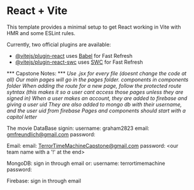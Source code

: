 # React + Vite

This template provides a minimal setup to get React working in Vite with HMR and some ESLint rules.

Currently, two official plugins are available:

- [@vitejs/plugin-react](https://github.com/vitejs/vite-plugin-react/blob/main/packages/plugin-react/README.md) uses [Babel](https://babeljs.io/) for Fast Refresh
- [@vitejs/plugin-react-swc](https://github.com/vitejs/vite-plugin-react-swc) uses [SWC](https://swc.rs/) for Fast Refresh

*** Capstone Notes: ***
*Use .jsx for every file (doesnt change the code at all)*
*Our main pages will go in the pages folder. components in components folder*
*When adding the route for a new page, follow the protected route sytntax (this makes it so a user cant access those pages unless they are signed in)*
*When a user makes an account, they are added to firebase and giving a user uid*
*They are also added to mongo db with their username, and the user uid from firebase*
*Pages and components should start with a capitol letter*


The movie DataBase signin:
    username: graham2823
    email: gmfreundlich@gmail.com
    password: <our team name>

Email:
    email: TerrorTimeMachineCapstone@gmail.com
    password: <our team name with a '!' at the end>

MongoDB:
    sign in through email or:
    username: terrortimemachine
    password: <our team name>

Firebase: 
    sign in through email